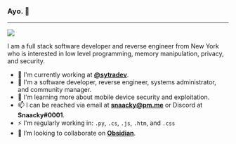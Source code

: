 ### Ayo. 👋
---
![](https://komarev.com/ghpvc/?username=Snaacky&color=blue)

I am a full stack software developer and reverse engineer from New York who is interested in low level programming, memory manipulation, privacy, and security. 

* 🏢 I'm currently working at **[@sytradev](https://github.com/sytradev)**.
* 💼 I'm a software developer, reverse engineer, systems administrator, and community manager.
* 🌱 I'm learning more about mobile device security and exploitation.
* 📫 I can be reached via email at **snaacky@pm.me** or Discord at **Snaacky#0001**.
* ⚡ I'm regularly working in: `.py`, `.cs`, `.js`, `.htm`, and `.css`
* 👯 I’m looking to collaborate on **[Obsidian](https://github.com/Snaacky/obsidian)**.
